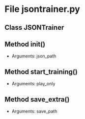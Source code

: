 # File jsontrainer.py

## Class JSONTrainer

## Method __init__()

- Arguments: json_path

## Method start_training()

- Arguments: play_only

## Method save_extra()

- Arguments: save_path
